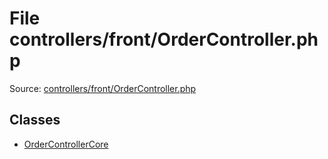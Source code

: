 File controllers/front/OrderController.php
=========

Source: [controllers/front/OrderController.php](https://github.com/PrestaShop/PrestaShop/blob/1.6.0.9/controllers/front/OrderController.php)


Classes
-------

* [OrderControllerCore](class.OrderControllerCore.md)


